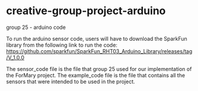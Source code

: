 # creative-group-project-arduino
group 25 - arduino code 

To run the arduino sensor code, users will have to download the SparkFun library from the following link to run the code:
https://github.com/sparkfun/SparkFun_RHT03_Arduino_Library/releases/tag/V_1.0.0 

The sensor_code file is the file that group 25 used for our implementation of the ForMary project.
The example_code file is the file that contains all the sensors that were intended to be used in the project.
